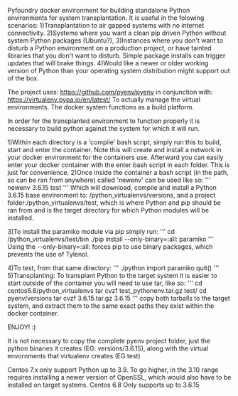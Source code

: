 Pyfoundry docker environment for building standalone Python environments for system transplantation. It is useful in the folowing scenarios:
1)Transplantation to air gapped systems with no internet connectivity.
2)Systems where you want a clean pip driven Python without system Python packages (Ubuntu?),
3)Instances where you don't want to disturb a Python environment on a production project, or have tainted libraries that you don't want to disturb. Simple package installs can trigger updates that will brake things.
4)Would like a newer or older working version of Python than your operating system distribution might support out of the box.

The project uses:
https://github.com/pyenv/pyenv
in conjunction with:
https://virtualenv.pypa.io/en/latest/
To actually manage the virtual environments. The docker system functions as a build platform.

In order for the transplanted environment to function properly it is necessary to build python against the system for which it will run.

1)Within each directory is a 'compile' bash script, simply run this to build, start and enter the container. Note this will create and install a network in your docker environment for the containers use. Afterward you can easily enter your docker container with the enter bash script in each folder. This is just for convenience.
2)Once inside the container a bash script (in the path, so can be ran from anywhere) called 'newenv' can be used like so:
'''
newenv 3.6.15 test
'''
Which will download, compile and install a Python 3.6.15 base environment to: /python_virtualenvs/versions, and a project folder:/python_virtualenvs/test, which is where Python and pip should be ran from and is the target directory for which Python modules will be installed.

3)To install the paramiko module via pip simply run: 
'''
cd /python_virtualenvs/test/bin
./pip install --only-binary=:all: paramiko
'''
Using the --only-binary=:all: forces pip to use binary packages, which prevents the use of Tylenol.

4)To test, from that same directory:
'''
./python
import paramiko
quit()
'''
5)Transplanting: To transplant Python to the target system it is easier to start outside of the container you will need to use tar, like so:
'''
cd centos6.8/python_virtualenvs
tar cvzf test_pythonenv.tar.gz test/
cd pyenv/versions
tar cvzf 3.6.15.tar.gz 3.6.15
'''
copy both tarballs to the target system, and extract them to the same exact paths they exist within the docker container.

ENJOY! :)



It is not necessary to copy the complete pyenv project folder, just the python binaries it creates (EG: versions/3.6.15), along with the virtual envornments that virtualenv creates (EG test)

Centos 7.x only support Python up to 3.9. To go higher, in the 3.10 range requires installing a newer version of OpenSSL, which would also have to be installed on target systems.
Centos 6.8 Only supports up to 3.6.15
